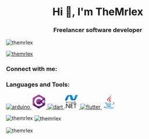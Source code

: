 <h1 align="center">Hi 👋, I'm TheMrlex</h1>
<h3 align="center">Freelancer software developer</h3>

<p align="left"> <img src="https://komarev.com/ghpvc/?username=themrlex&label=Profile%20views&color=00d5ff&style=flat" alt="themrlex" /> </p>

<p align="left"> <a href="https://github.com/ryo-ma/github-profile-trophy"><img src="https://github-profile-trophy.vercel.app/?username=themrlex" alt="themrlex" /></a> </p>

<h3 align="left">Connect with me:</h3>
<p align="left">
</p>

<h3 align="left">Languages and Tools:</h3>
<p align="left"> <a href="https://www.arduino.cc/" target="_blank" rel="noreferrer"> <img src="https://cdn.worldvectorlogo.com/logos/arduino-1.svg" alt="arduino" width="40" height="40"/> </a> <a href="https://www.w3schools.com/cs/" target="_blank" rel="noreferrer"> <img src="https://raw.githubusercontent.com/devicons/devicon/master/icons/csharp/csharp-original.svg" alt="csharp" width="40" height="40"/> </a> <a href="https://dart.dev" target="_blank" rel="noreferrer"> <img src="https://www.vectorlogo.zone/logos/dartlang/dartlang-icon.svg" alt="dart" width="40" height="40"/> </a> <a href="https://dotnet.microsoft.com/" target="_blank" rel="noreferrer"> <img src="https://raw.githubusercontent.com/devicons/devicon/master/icons/dot-net/dot-net-original-wordmark.svg" alt="dotnet" width="40" height="40"/> </a> <a href="https://flutter.dev" target="_blank" rel="noreferrer"> <img src="https://www.vectorlogo.zone/logos/flutterio/flutterio-icon.svg" alt="flutter" width="40" height="40"/> </a> <a href="https://www.java.com" target="_blank" rel="noreferrer"> <img src="https://raw.githubusercontent.com/devicons/devicon/master/icons/java/java-original.svg" alt="java" width="40" height="40"/> </a> </p>

<p><img align="left" src="https://github-readme-stats.vercel.app/api/top-langs?username=themrlex&show_icons=true&theme=onedark&locale=en&layout=compact" alt="themrlex" /></p>

<p>&nbsp;<img align="center" src="https://github-readme-stats.vercel.app/api?username=themrlex&show_icons=true&theme=onedark&locale=en" alt="themrlex" /></p>

<p><img align="center" src="https://github-readme-streak-stats.herokuapp.com/?user=themrlex&theme=dark" alt="themrlex" /></p>

